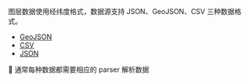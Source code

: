 


图层数据使用经纬度格式，数据源支持 JSON、GeoJSON、CSV 三种数据格式。

- [GeoJSON](/zh/docs/api/source/geojson/#point)
- [CSV](/zh/docs/api/source/csv/#parser)
- [JSON](/zh/docs/api/source/json/#点数据)

🌟 通常每种数据都需要相应的 parser 解析数据

